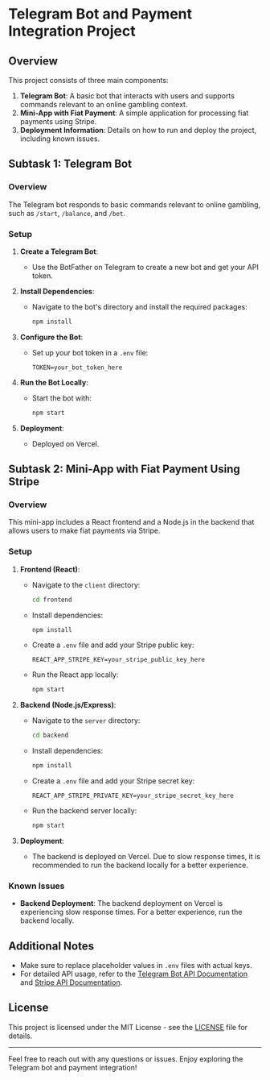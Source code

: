 # Telegram Bot and Payment Integration Project

## Overview

This project consists of three main components:

1. **Telegram Bot**: A basic bot that interacts with users and supports commands relevant to an online gambling context.
2. **Mini-App with Fiat Payment**: A simple application for processing fiat payments using Stripe.
3. **Deployment Information**: Details on how to run and deploy the project, including known issues.

## Subtask 1: Telegram Bot

### Overview

The Telegram bot responds to basic commands relevant to online gambling, such as `/start`, `/balance`, and `/bet`.

### Setup

1. **Create a Telegram Bot**:
   - Use the BotFather on Telegram to create a new bot and get your API token.

2. **Install Dependencies**:
   - Navigate to the bot's directory and install the required packages:
     ```bash
     npm install
     ```

3. **Configure the Bot**:
   - Set up your bot token in a `.env` file:
     ```env
     TOKEN=your_bot_token_here
     ```

4. **Run the Bot Locally**:
   - Start the bot with:
     ```bash
     npm start
     ```

5. **Deployment**:
   - Deployed on Vercel.

## Subtask 2: Mini-App with Fiat Payment Using Stripe

### Overview

This mini-app includes a React frontend and a Node.js in the backend that allows users to make fiat payments via Stripe.

### Setup

1. **Frontend (React)**:
   - Navigate to the `client` directory:
     ```bash
     cd frontend
     ```

   - Install dependencies:
     ```bash
     npm install
     ```

   - Create a `.env` file and add your Stripe public key:
     ```env
     REACT_APP_STRIPE_KEY=your_stripe_public_key_here
     ```

   - Run the React app locally:
     ```bash
     npm start
     ```

2. **Backend (Node.js/Express)**:
   - Navigate to the `server` directory:
     ```bash
     cd backend
     ```

   - Install dependencies:
     ```bash
     npm install
     ```

   - Create a `.env` file and add your Stripe secret key:
     ```env
     REACT_APP_STRIPE_PRIVATE_KEY=your_stripe_secret_key_here
     ```

   - Run the backend server locally:
     ```bash
     npm start
     ```

3. **Deployment**:
   - The backend is deployed on Vercel. Due to slow response times, it is recommended to run the backend locally for a better experience.

### Known Issues

- **Backend Deployment**: The backend deployment on Vercel is experiencing slow response times. For a better experience, run the backend locally.

## Additional Notes

- Make sure to replace placeholder values in `.env` files with actual keys.
- For detailed API usage, refer to the [Telegram Bot API Documentation](https://core.telegram.org/bots/api) and [Stripe API Documentation](https://stripe.com/docs/api).

## License

This project is licensed under the MIT License - see the [LICENSE](LICENSE) file for details.

---

Feel free to reach out with any questions or issues. Enjoy exploring the Telegram bot and payment integration!
